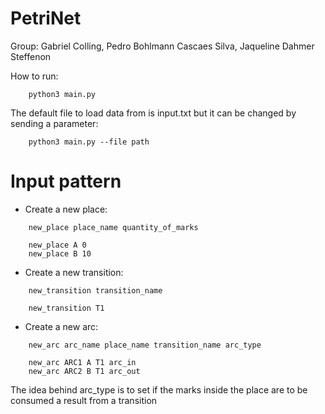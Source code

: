 # PetriNet
Group: Gabriel Colling, Pedro Bohlmann Cascaes Silva, Jaqueline Dahmer Steffenon

How to run:
```
    python3 main.py
```
The default file to load data from is input.txt but it can be changed by sending a parameter:
```
    python3 main.py --file path
```
# Input pattern
* Create a new place:
```
    new_place place_name quantity_of_marks

    new_place A 0
    new_place B 10
```
* Create a new transition:
```
    new_transition transition_name

    new_transition T1
```
* Create a new arc:
```
    new_arc arc_name place_name transition_name arc_type

    new_arc ARC1 A T1 arc_in
    new_arc ARC2 B T1 arc_out
```
The idea behind arc_type is to set if the marks inside the place are to be consumed a result from a transition
